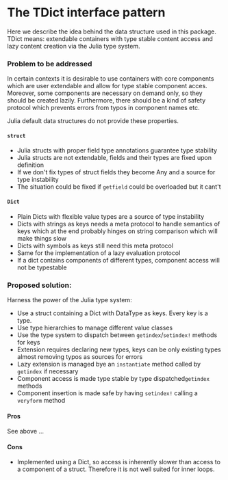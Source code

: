 # The TDict interface pattern

Here we describe the idea behind the data structure used in this package.
TDict means: extendable containers with type stable content access and lazy content creation via the Julia type system.

### Problem to be addressed

In certain contexts it is desirable to use containers with core components
which are user extendable and allow for type stable component acces. Moreover,
some components are necessary on demand only, so they should be created lazily.
Furthermore, there should be a kind of safety protocol which prevents errors
from typos in component names etc.

Julia default data structures do not provide these properties.

#### `struct` 
  - Julia structs with proper field type annotations guarantee type stability
  - Julia structs are not extendable, fields and their types are fixed upon definition
  - If we don't fix types of struct fields they become Any and a source 
    for type instability
  - The situation could be fixed if `getfield` could be overloaded but it cant't

#### `Dict`
  - Plain Dicts with flexible value types are a source of type instability
  - Dicts with strings as keys needs a meta protocol to handle
    semantics of keys which at the end probably hinges on string comparison which
    will make things slow
  - Dicts with symbols as keys still need this meta protocol
  - Same for the implementation of a lazy evaluation protocol
  - If a dict contains components of different types, component access will not be typestable

### Proposed solution:

Harness the power of the Julia type system: 
- Use a struct containing a  Dict with DataType as keys. Every key is a type.
- Use type hierarchies to manage different  value classes
- Use the type system to dispatch between  `getindex`/`setindex!` methods for keys
- Extension requires declaring new types, keys can be only existing types almost removing
  typos as sources for errors
- Lazy extension is managed bye an  `instantiate` method called by `getindex` if necessary
- Component access is made type stable by type dispatched`getindex` methods
- Component insertion is made safe by having  `setindex!`  calling a `veryform` method

#### Pros
See above ...

#### Cons
- Implemented using a Dict, so access is inherently slower than access to a component
  of a struct. Therefore it is not well suited for inner loops.

